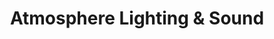 ---
title: "Atmosphere Lighting & Sound"
url: /aberdeen/atmosphere-lighting-and-sound/
shop: electronics
---